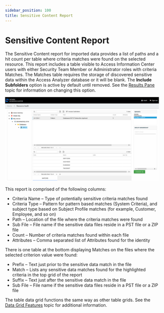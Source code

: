```yaml
---
sidebar_position: 100
title: Sensitive Content Report
---
```


# Sensitive Content Report

The Sensitive Content report for imported data provides a list of paths and a hit count per table where criteria matches were found on the selected resource. This report includes a table visible to Access Information Center users with either Security Team Member or Administrator roles with criteria Matches. The Matches table requires the storage of discovered sensitive data within the Access Analyzer database or it will be blank. The **Include Subfolders** option is active by default until removed. See the [Results Pane](../Navigate/Overview#Results "Results Pane") topic for information on changing this option.

![Sensitive Content report for imported data](../../../../../../../static/Content/Resources/Images/Access/InformationCenter/ResourceAudit/FlexibleImports/SensitiveContent.png "Sensitive Content report for imported data")

This report is comprised of the following columns:

* Criteria Name – Type of potentially sensitive criteria matches found
* Criteria Type – Pattern for pattern based matches (System Criteria), and subject type based on Subject Profile matches (for example, Customer, Employee, and so on)
* Path – Location of the file where the criteria matches were found
* Sub File – File name if the sensitive data files reside in a PST file or a ZIP file
* Count – Number of criteria matches found within each file
* Attributes – Comma separated list of Attributes found for the identity

There is one table at the bottom displaying Matches on the files where the selected criterion value were found:

* Prefix – Text just prior to the sensitive data match in the file
* Match – Lists any sensitive data matches found for the highlighted criteria in the top grid of the report
* Suffix – Text just after the sensitive data match in the file
* Sub File – File name if the sensitive data files reside in a PST file or a ZIP file

The table data grid functions the same way as other table grids. See the [Data Grid Features](../../../General/DataGrid "Data Grid Features") topic for additional information.